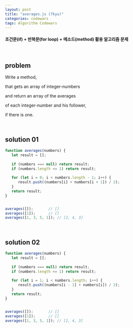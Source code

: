 ```yaml
---
layout: post
title: "averages.js (7kyu)"
categories: codewars
tags: Algorithm Codewars
---
```


#### 조건문(if) + 반복문(for loop) + 메소드(method) 활용 알고리즘 문제

<br>

## problem

Write a method,

that gets an array of integer-numbers

and return an array of the averages

of each integer-number and his follower,

if there is one.

<br>

## solution 01

```javascript
function averages(numbers) {
   let result = [];
   
   if (numbers === null) return result;
   if (numbers.length <= 1) return result;
   
   for (let i = 0; i < numbers.length - 1; i++) {
      result.push((numbers[i] + numbers[i + 1]) / 2);
   }
   return result;
}


averages([]);		// []
averages([1]);		// []
averages([1, 3, 5, 1]);	// [2, 4, 3]
```

<br>

## solution 02

```javascript
function averages(numbers) {
   let result = [];
   
   if (numbers === null) return result;
   if (numbers.length <= 1) return result;
   
   for (let i = 1; i < numbers.length; i++) {
      result.push((numbers[i - 1] + numbers[i]) / 2);
   }
   return result;
}


averages([]);		// []
averages([1]);		// []
averages([1, 3, 5, 1]);	// [2, 4, 3]
```

